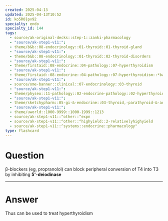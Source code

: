 ```yaml
---
created: 2025-04-13
updated: 2025-04-13T10:52
id: ko5R0}pv92
specialty: endo
specialty_id: 144
tags:
  - source/ak-original-decks::step-1::zanki-pharmacology
  - "source/ak-step1-v11:": 
  - theme/b&b::08-endocrinology::01-thyroid::01-thyroid-gland
  - "source/ak-step1-v11:": 
  - theme/b&b::08-endocrinology::01-thyroid::02-thyroid-disorders
  - "source/ak-step1-v11:": 
  - theme/firstaid::08-endocrine::04-pathology::07-hyperthyroidism
  - "source/ak-step1-v11:": 
  - theme/firstaid::08-endocrine::04-pathology::07-hyperthyroidism::*basics
  - "source/ak-step1-v11:": 
  - source/ome-banner::clinical::07-endocrinology::03-thyroid
  - "source/ak-step1-v11:": 
  - theme/physeo::11-pathology::02-endocrine-pathology::02-hyperthyroidism
  - "source/ak-step1-v11:": 
  - theme/sketchypharm::05-gi-&-endocrine::03-thyroid,-parathyroid-&-adrenal::01-propylthiouracil,-methimazole,-levothyroxine
  - "source/ak-step1-v11:": 
  - theme/uworld::1000-9999::1000-1999::1213
  - source/ak-step1-v11::^other::^expn
  - source/ak-step1-v11::^other::^highyield::2-relativelyhighyield
  - source/ak-step1-v11::^systems::endocrine::pharmacology"
type: flashcard
---
```


# Question
β-blockers (eg, propranolol) can block peripheral conversion of T4 into T3 by inhibiting **5'-deiodinase**

---

# Answer
Thus can be used to treat hyperthyroidism